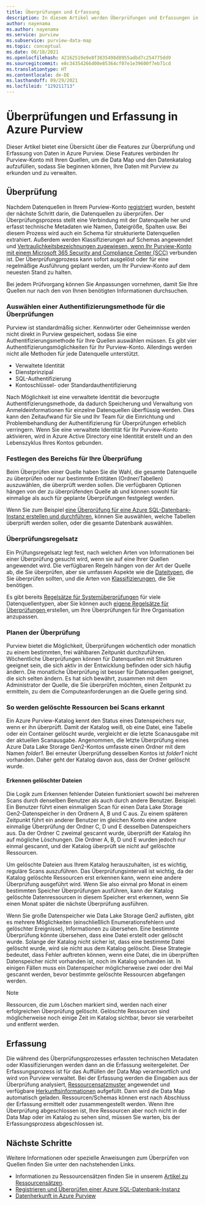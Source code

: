 ```yaml
---
title: Überprüfungen und Erfassung
description: In diesem Artikel werden Überprüfungen und Erfassungen in Azure Purview erläutert.
author: nayenama
ms.author: nayenama
ms.service: purview
ms.subservice: purview-data-map
ms.topic: conceptual
ms.date: 08/18/2021
ms.openlocfilehash: 42162519e9e8f3835498d8955adbd7c254775dd9
ms.sourcegitcommit: e8c34354266d00e85364cf07e1e39600f7eb71cd
ms.translationtype: HT
ms.contentlocale: de-DE
ms.lasthandoff: 09/29/2021
ms.locfileid: "129211713"
---
```

# <a name="scans-and-ingestion-in-azure-purview"></a>Überprüfungen und Erfassung in Azure Purview

Dieser Artikel bietet eine Übersicht über die Features zur Überprüfung und Erfassung von Daten in Azure Purview. Diese Features verbinden Ihr Purview-Konto mit Ihren Quellen, um die Data Map und den Datenkatalog aufzufüllen, sodass Sie beginnen können, Ihre Daten mit Purview zu erkunden und zu verwalten.

## <a name="scanning"></a>Überprüfung

Nachdem Datenquellen in Ihrem Purview-Konto [registriert](manage-data-sources.md) wurden, besteht der nächste Schritt darin, die Datenquellen zu überprüfen. Der Überprüfungsprozess stellt eine Verbindung mit der Datenquelle her und erfasst technische Metadaten wie Namen, Dateigröße, Spalten usw. Bei diesem Prozess wird auch ein Schema für strukturierte Datenquellen extrahiert. Außerdem werden Klassifizierungen auf Schemas angewendet und [Vertraulichkeitsbezeichnungen zugewiesen, wenn Ihr Purview-Konto mit einem Microsoft 365 Security and Compliance Center (SCC)](create-sensitivity-label.md) verbunden ist. Der Überprüfungprozess kann sofort ausgelöst oder für eine regelmäßige Ausführung geplant werden, um Ihr Purview-Konto auf dem neuesten Stand zu halten.

Bei jedem Prüfvorgang können Sie Anpassungen vornehmen, damit Sie Ihre Quellen nur nach den von Ihnen benötigten Informationen durchsuchen.

### <a name="choose-an-authentication-method-for-your-scans"></a>Auswählen einer Authentifizierungsmethode für die Überprüfungen

Purview ist standardmäßig sicher. Kennwörter oder Geheimnisse werden nicht direkt in Purview gespeichert, sodass Sie eine Authentifizierungsmethode für Ihre Quellen auswählen müssen. Es gibt vier Authentifizierungsmöglichkeiten für Ihr Purview-Konto. Allerdings werden nicht alle Methoden für jede Datenquelle unterstützt.
 - Verwaltete Identität
 - Dienstprinzipal
 - SQL-Authentifizierung
 - Kontoschlüssel- oder Standardauthentifizierung

Nach Möglichkeit ist eine verwaltete Identität die bevorzugte Authentifizierungsmethode, da dadurch Speicherung und Verwaltung von Anmeldeinformationen für einzelne Datenquellen überflüssig werden. Dies kann den Zeitaufwand für Sie und Ihr Team für die Einrichtung und Problembehandlung der Authentifizierung für Überprüfungen erheblich verringern. Wenn Sie eine verwaltete Identität für Ihr Purview-Konto aktivieren, wird in Azure Active Directory eine Identität erstellt und an den Lebenszyklus Ihres Kontos gebunden. 

### <a name="scope-your-scan"></a>Festlegen des Bereichs für Ihre Überprüfung

Beim Überprüfen einer Quelle haben Sie die Wahl, die gesamte Datenquelle zu überprüfen oder nur bestimmte Entitäten (Ordner/Tabellen) auszuwählen, die überprüft werden sollen. Die verfügbaren Optionen hängen von der zu überprüfenden Quelle ab und können sowohl für einmalige als auch für geplante Überprüfungen festgelegt werden.

Wenn Sie zum Beispiel [eine Überprüfung für eine Azure SQL-Datenbank-Instanz erstellen und durchführen](register-scan-azure-sql-database.md#creating-and-running-a-scan), können Sie auswählen, welche Tabellen überprüft werden sollen, oder die gesamte Datenbank auswählen.

### <a name="scan-rule-set"></a>Überprüfungsregelsatz

Ein Prüfungsregelsatz legt fest, nach welchen Arten von Informationen bei einer Überprüfung gesucht wird, wenn sie auf eine Ihrer Quellen angewendet wird. Die verfügbaren Regeln hängen von der Art der Quelle ab, die Sie überprüfen, aber sie umfassen Aspekte wie die [Dateitypen](sources-and-scans.md#file-types-supported-for-scanning), die Sie überprüfen sollten, und die Arten von [Klassifizierungen](supported-classifications.md), die Sie benötigen.

Es gibt bereits [Regelsätze für Systemüberprüfungen](create-a-scan-rule-set.md#system-scan-rule-sets) für viele Datenquellentypen, aber Sie können auch [eigene Regelsätze für Überprüfungen ](create-a-scan-rule-set.md) erstellen, um Ihre Überprüfungen für Ihre Organisation anzupassen.

### <a name="schedule-your-scan"></a>Planen der Überprüfung

Purview bietet die Möglichkeit, Überprüfungen wöchentlich oder monatlich zu einem bestimmten, frei wählbaren Zeitpunkt durchzuführen. Wöchentliche Überprüfungen können für Datenquellen mit Strukturen geeignet sein, die sich aktiv in der Entwicklung befinden oder sich häufig ändern. Die monatliche Überprüfung ist besser für Datenquellen geeignet, die sich selten ändern. Es hat sich bewährt, zusammen mit dem Administrator der Quelle, die Sie überprüfen möchten, einen Zeitpunkt zu ermitteln, zu dem die Computeanforderungen an die Quelle gering sind.

### <a name="how-scans-detect-deleted-assets"></a>So werden gelöschte Ressourcen bei Scans erkannt

Ein Azure Purview-Katalog kennt den Status eines Datenspeichers nur, wenn er ihn überprüft. Damit der Katalog weiß, ob eine Datei, eine Tabelle oder ein Container gelöscht wurde, vergleicht er die letzte Scanausgabe mit der aktuellen Scanausgabe. Angenommen, die letzte Überprüfung eines Azure Data Lake Storage Gen2-Kontos umfasste einen Ordner mit dem Namen *folder1*. Bei erneuter Überprüfung desselben Kontos ist *folder1* nicht vorhanden. Daher geht der Katalog davon aus, dass der Ordner gelöscht wurde.

#### <a name="detecting-deleted-files"></a>Erkennen gelöschter Dateien

Die Logik zum Erkennen fehlender Dateien funktioniert sowohl bei mehreren Scans durch denselben Benutzer als auch durch andere Benutzer. Beispiel: Ein Benutzer führt einen einmaligen Scan für einen Data Lake Storage Gen2-Datenspeicher in den Ordnern A, B und C aus. Zu einem späteren Zeitpunkt führt ein anderer Benutzer im gleichen Konto eine andere einmalige Überprüfung der Ordner C, D und E desselben Datenspeichers aus. Da der Ordner C zweimal gescannt wurde, überprüft der Katalog ihn auf mögliche Löschungen. Die Ordner A, B, D und E wurden jedoch nur einmal gescannt, und der Katalog überprüft sie nicht auf gelöschte Ressourcen.

Um gelöschte Dateien aus Ihrem Katalog herauszuhalten, ist es wichtig, reguläre Scans auszuführen. Das Überprüfungsintervall ist wichtig, da der Katalog gelöschte Ressourcen erst erkennen kann, wenn eine andere Überprüfung ausgeführt wird. Wenn Sie also einmal pro Monat in einem bestimmten Speicher Überprüfungen ausführen, kann der Katalog gelöschte Datenressourcen in diesem Speicher erst erkennen, wenn Sie einen Monat später die nächste Überprüfung ausführen.

Wenn Sie große Datenspeicher wie Data Lake Storage Gen2 auflisten, gibt es mehrere Möglichkeiten (einschließlich Enumerationsfehlern und gelöschter Ereignisse), Informationen zu übersehen. Eine bestimmte Überprüfung könnte übersehen, dass eine Datei erstellt oder gelöscht wurde. Solange der Katalog nicht sicher ist, dass eine bestimmte Datei gelöscht wurde, wird sie nicht aus dem Katalog gelöscht. Diese Strategie bedeutet, dass Fehler auftreten können, wenn eine Datei, die im überprüften Datenspeicher nicht vorhanden ist, noch im Katalog vorhanden ist. In einigen Fällen muss ein Datenspeicher möglicherweise zwei oder drei Mal gescannt werden, bevor bestimmte gelöschte Ressourcen abgefangen werden.

> [!NOTE]
> Ressourcen, die zum Löschen markiert sind, werden nach einer erfolgreichen Überprüfung gelöscht. Gelöschte Ressourcen sind möglicherweise noch einige Zeit im Katalog sichtbar, bevor sie verarbeitet und entfernt werden.

## <a name="ingestion"></a>Erfassung

Die während des Überprüfungsprozesses erfassten technischen Metadaten oder Klassifizierungen werden dann an die Erfassung weitergeleitet. Der Erfassungsprozess ist für das Auffüllen der Data Map verantwortlich und wird von Purview verwaltet.  Bei der Erfassung werden die Eingaben aus der Überprüfung analysiert, [Ressourcensatzmuster](concept-resource-sets.md#how-azure-purview-detects-resource-sets) angewendet und verfügbare [Herkunftsinformationen](concept-data-lineage.md) aufgefüllt. Dann wird die Data Map automatisch geladen. Ressourcen/Schemas können erst nach Abschluss der Erfassung ermittelt oder zusammengestellt werden. Wenn Ihre Überprüfung abgeschlossen ist, Ihre Ressourcen aber noch nicht in der Data Map oder im Katalog zu sehen sind, müssen Sie warten, bis der Erfassungsprozess abgeschlossen ist.

## <a name="next-steps"></a>Nächste Schritte

Weitere Informationen oder spezielle Anweisungen zum Überprüfen von Quellen finden Sie unter den nachstehenden Links.

* Informationen zu Ressourcensätzen finden Sie in unserem [Artikel zu Ressourcensätzen](concept-resource-sets.md).
* [Registrieren und Überprüfen einer Azure SQL-Datenbank-Instanz](register-scan-azure-sql-database.md#creating-and-running-a-scan)
* [Datenherkunft in Azure Purview](catalog-lineage-user-guide.md)
